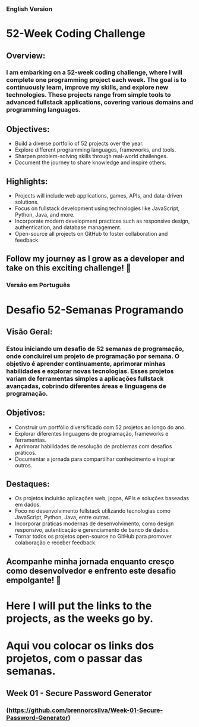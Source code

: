 ### English Version
# 52-Week Coding Challenge
## Overview:
### I am embarking on a 52-week coding challenge, where I will complete one programming project each week. The goal is to continuously learn, improve my skills, and explore new technologies. These projects range from simple tools to advanced fullstack applications, covering various domains and programming languages.

## Objectives:

- Build a diverse portfolio of 52 projects over the year.
- Explore different programming languages, frameworks, and tools.
- Sharpen problem-solving skills through real-world challenges.
- Document the journey to share knowledge and inspire others.

## Highlights:

- Projects will include web applications, games, APIs, and data-driven solutions.
- Focus on fullstack development using technologies like JavaScript, Python, Java, and more.
- Incorporate modern development practices such as responsive design, authentication, and database management.
- Open-source all projects on GitHub to foster collaboration and feedback.

## Follow my journey as I grow as a developer and take on this exciting challenge! 🚀


### Versão em Português
# Desafio 52-Semanas Programando
## Visão Geral:
### Estou iniciando um desafio de 52 semanas de programação, onde concluirei um projeto de programação por semana. O objetivo é aprender continuamente, aprimorar minhas habilidades e explorar novas tecnologias. Esses projetos variam de ferramentas simples a aplicações fullstack avançadas, cobrindo diferentes áreas e linguagens de programação.

## Objetivos:

- Construir um portfólio diversificado com 52 projetos ao longo do ano.
- Explorar diferentes linguagens de programação, frameworks e ferramentas.
- Aprimorar habilidades de resolução de problemas com desafios práticos.
- Documentar a jornada para compartilhar conhecimento e inspirar outros.

## Destaques:

- Os projetos incluirão aplicações web, jogos, APIs e soluções baseadas em dados.
- Foco no desenvolvimento fullstack utilizando tecnologias como JavaScript, Python, Java, entre outras.
- Incorporar práticas modernas de desenvolvimento, como design responsivo, autenticação e gerenciamento de banco de dados.
- Tornar todos os projetos open-source no GitHub para promover colaboração e receber feedback.

## Acompanhe minha jornada enquanto cresço como desenvolvedor e enfrento este desafio empolgante! 🚀

# Here I will put the links to the projects, as the weeks go by.
# Aqui vou colocar os links dos projetos, com o passar das semanas.

## Week 01 - Secure Password Generator
### (https://github.com/brennorcsilva/Week-01-Secure-Password-Generator)
